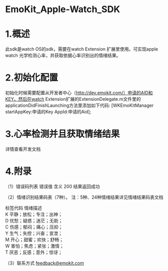 # EmoKit_Apple-Watch_SDK

# 1.概述

此sdk是watch OS的sdk，需要在watch Extension 扩展里使用。可实现apple watch 光学检测心率，并获取依据心率识别出的情绪结果。



# 2.初始化配置

初始化时候需要配置从开发者中心（http://dev.emokit.com/）申请的AID和KEY。然后在watch Extension扩展的ExtensionDelegate.m文件里的applicationDidFinishLaunching方法里添加如下代码:
[WKEmoKitManager startAppKey:申请的Key AppId:申请的Aid];



# 3.心率检测并且获取情绪结果

详情查看开发文档



# 4.附录

（1）错误码列表
错误值	含义
200	结果返回成功

（2）情绪识别结果码表（7种）。
注：5种、24种情绪结果详见情绪结果码表文档

标签代码	情绪描述  	
K	平静；放松；专注；出神；  	
D	忧愁；疑惑；迷茫；无助；  
C	伤感；郁闷；痛心；压抑；  
Y	生气；失控；兴奋；宣泄；  	
M	开心；甜蜜；欢快；舒畅；  	
W	害怕；焦虑；紧张；激情；  	
T	厌恶；反感；意外；惊讶；  	
 

（3）联系方式
feedback@emokit.com
